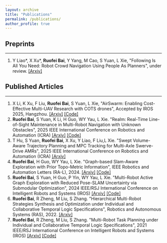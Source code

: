 ```yaml
---
layout: archive
title: "Publications"
permalink: /publications/
author_profile: true
---
```

## Preprints
------
1. Y Liao\*, X Xu\*, **Ruofei Bai**, Y Yang, M Cao, S Yuan, L Xie, "Following Is All You Need: Robot Crowd Navigation Using People As Planners", under review. [[Arxiv]](https://arxiv.org/abs/2504.10828)

## Published Articles
------
1. X Li, K Xu, F Liu, **Ruofei Bai**, S Yuan, L Xie, "AirSwarm: Enabling Cost-Effective Multi-UAV Research with COTS drones", Accepted by IROS 2025, Hangzhou. [[Arxiv]](https://arxiv.org/abs/2503.06890) [[Code]](https://github.com/vvEverett/tello_ros)
2. **Ruofei Bai**, S Yuan, K Li, H Guo, WY Yau, L Xie. "Realm: Real-Time Line-of-Sight Maintenance in Multi-Robot Navigation with Unknown Obstacles", 2025 IEEE International Conference on Robotics and Automation (ICRA)
  [[Arxiv]](https://arxiv.org/abs/2502.15162) [[Code]](https://github.com/bairuofei/LoS_constrained_navigation)
3. T Hu, S Yuan, **Ruofei Bai**, X Xu, Y Liao, F Liu,L Xie. "Swept Volume-Aware Trajectory Planning and MPC Tracking for Multi-Axle Swerve-Drive AMRs", 2025 IEEE International Conference on Robotics and Automation (ICRA)
  [[Arxiv]](https://arxiv.org/abs/2412.16875) 
4. **Ruofei Bai**, H Guo, WY Yau, L Xie. "Graph-based Slam-Aware Exploration with Prior Topo-Metric Information", IEEE Robotics and
 Automation Letters (RA-L), 2024.
  [[Arxiv]](https://arxiv.org/abs/2308.16522) [[Code]](https://github.com/bairuofei/Graph-Based_SLAM-Aware_Exploration)
5. **Ruofei Bai**, S Yuan, H Guo, P Yin, WY Yau, L Xie. "Multi-Robot Active Graph Exploration with Reduced Pose-SLAM Uncertainty via Submodular
 Optimization", 2024 IEEE/RSJ International Conference on Intelligent Robots and Systems (IROS)
  [[Arxiv]](https://arxiv.org/abs/2407.01013) [[Code]](https://github.com/bairuofei/CGE)
6. **Ruofei Bai**, R Zheng, M Liu, S Zhang. "Hierarchical Multi-Robot Strategies Synthesis and Optimization under Individual and Collaborative
 Temporal Logic Specifications", Robotics and Autonomous Systems (RAS), 2022.
  [[Arxiv]](https://arxiv.org/abs/2110.11162) 
7. **Ruofei Bai**, R Zheng, M Liu, S Zhang. "Multi-Robot Task Planning under Individual and Collaborative Temporal Logic Specifications", 2021
 IEEE/RSJ International Conference on Intelligent Robots and Systems (IROS)
  [[Arxiv]](https://arxiv.org/abs/2108.11597) [[Code]](https://github.com/bairuofei/sampling_ltl_planning)



